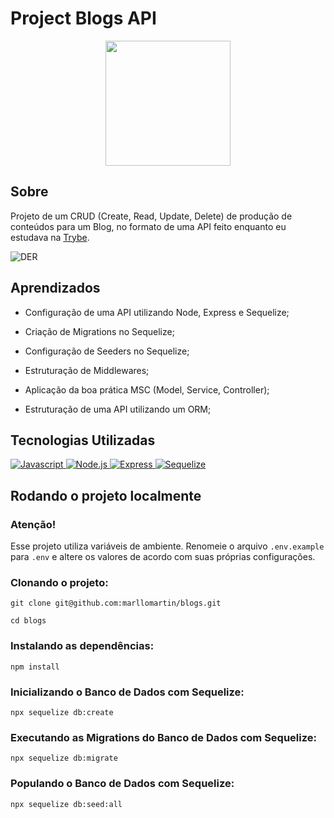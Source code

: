 
# Project Blogs API

<div align="center">
<img src=https://i.imgur.com/QL8qzGV.png width="200px">
</div>

## Sobre
Projeto de um CRUD (Create, Read, Update, Delete) de produção de conteúdos para um Blog, no formato de uma API feito
enquanto eu estudava na [Trybe](https://www.betrybe.com/).

![DER](https://github.com/marllomartin/blogs/blob/main/public/der.png)

## Aprendizados

  * Configuração de uma API utilizando Node, Express e Sequelize;

  * Criação de Migrations no Sequelize;

  * Configuração de Seeders no Sequelize;

  * Estruturação de Middlewares;

  * Aplicação da boa prática MSC (Model, Service, Controller);

  * Estruturação de uma API utilizando um ORM;


## Tecnologias Utilizadas

<a href="https://www.javascript.com/">
<img 
     src="https://img.shields.io/badge/javascript-F0DB4F?style=for-the-badge&logo=javascript&logoColor=323330&logoWidth=20"
     alt="Javascript"
/>
</a>
</a>
<a href="https://nodejs.org/en/">
<img
     src="https://img.shields.io/badge/node.js-333333?style=for-the-badge&logo=nodedotjs&logoColor=77B65D&logoWidth=20"
     alt="Node.js"
/>   
</a>
<a href="https://expressjs.com/pt-br/">
<img
     src="https://img.shields.io/badge/express-90C53F?style=for-the-badge&logo=express&logoColor=fff&logoWidth=20"
     alt="Express"
/>   
<a href="https://sequelize.org/">
<img 
    src="https://img.shields.io/badge/sequelize-36457B?style=for-the-badge&logo=sequelize&logoColor=52B0E7&logoWidth=20"
    alt="Sequelize"
/>
</a>
</div>

## Rodando o projeto localmente

### Atenção!
Esse projeto utiliza variáveis de ambiente. Renomeie o arquivo `.env.example` para `.env` e altere os valores de acordo com suas próprias configurações.

### Clonando o projeto:
```
git clone git@github.com:marllomartin/blogs.git

cd blogs
```

### Instalando as dependências:
```
npm install
```
### Inicializando o Banco de Dados com Sequelize:
```
npx sequelize db:create
```
### Executando as Migrations do Banco de Dados com Sequelize:
```
npx sequelize db:migrate
```
### Populando o Banco de Dados com Sequelize:
```
npx sequelize db:seed:all
```
